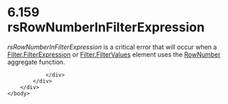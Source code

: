 <html dir="LTR" xmlns:mshelp="http://msdn.microsoft.com/mshelp" xmlns:ddue="http://ddue.schemas.microsoft.com/authoring/2003/5" xmlns:xlink="http://www.w3.org/1999/xlink" xmlns:tool="http://www.microsoft.com/tooltip">
    <head>
        <meta http-equiv="Content-Type" content="text/html; CHARSET=utf-8"></meta>
        <meta name="save" content="history"></meta>
        <title>6.159 rsRowNumberInFilterExpression</title>
        <xml>
            <mshelp:toctitle title="6.159 rsRowNumberInFilterExpression"></mshelp:toctitle>
            <mshelp:rltitle title="[MS-RDL]: rsRowNumberInFilterExpression"></mshelp:rltitle>
            <mshelp:keyword index="A" term="1e95f199-622e-4479-aae3-b763f161bf69"></mshelp:keyword>
            <mshelp:attr name="DCSext.ContentType" value="open specification"></mshelp:attr>
            <mshelp:attr name="AssetID" value="1e95f199-622e-4479-aae3-b763f161bf69"></mshelp:attr>
            <mshelp:attr name="TopicType" value="kbRef"></mshelp:attr>
            <mshelp:attr name="DCSext.Title" value="[MS-RDL]: rsRowNumberInFilterExpression" />
        </xml>
    </head>
    <body>
        <div id="header">
            <h1 class="heading">6.159 rsRowNumberInFilterExpression</h1>
        </div>
        <div id="mainSection">
            <div id="mainBody">
                <div id="allHistory" class="saveHistory"></div>
                <div id="sectionSection0" class="section" name="collapseableSection">
                    

<p><i>rsRowNumberInFilterExpression</i> is a critical error
that will occur when a <a href="6cfe60b1-d7e0-4e1e-807e-0ca41147cc29.html">Filter.FilterExpression</a>
or <a href="8da22f74-1dc1-419b-8f80-f22a367d55da.html">Filter.FilterValues</a>
element uses the <a href="5246ac2c-9de7-42a2-9b5a-73484f9fe73b.html">RowNumber</a>
aggregate function.</p>


                </div>
            </div>
        </div>
    </body>
</html>